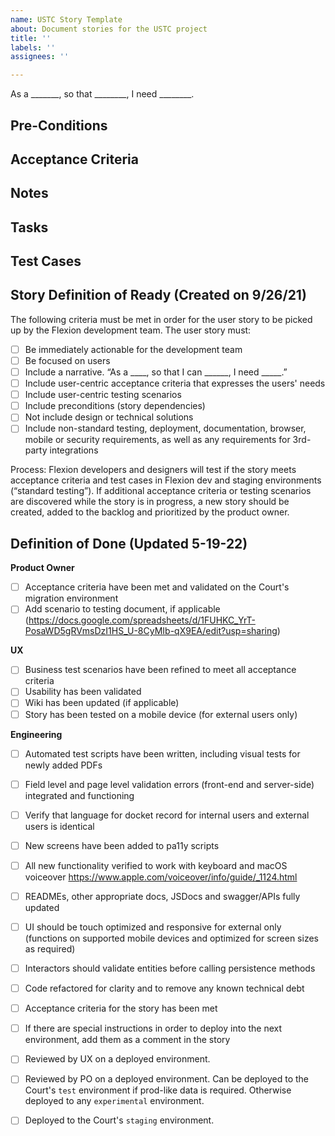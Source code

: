```yaml
---
name: USTC Story Template
about: Document stories for the USTC project
title: ''
labels: ''
assignees: ''

---
```


As a _______, so that ________, I need ________.


## Pre-Conditions

## Acceptance Criteria


## Notes


## Tasks

## Test Cases


## Story Definition of Ready (Created on 9/26/21)
The following criteria must be met in order for the user story to be picked up by the Flexion development team.
The user story must: 
- [ ]  Be immediately actionable for the development team
- [ ]  Be focused on users
- [ ]  Include a narrative. “As a ____, so that I can ______, I need _____.”
- [ ]  Include user-centric acceptance criteria that expresses the users' needs
- [ ]  Include user-centric testing scenarios
- [ ]  Include preconditions (story dependencies)
- [ ]  Not include design or technical solutions
- [ ]  Include non-standard testing, deployment, documentation, browser, mobile or security requirements, as well as any requirements for 3rd-party integrations

Process: Flexion developers and designers will test if the story meets acceptance criteria and test cases in Flexion dev and staging environments (“standard testing”). If additional acceptance criteria or testing scenarios are discovered while the story is in progress, a new story should be created, added to the backlog and prioritized by the product owner. 

## Definition of Done (Updated 5-19-22)
**Product Owner**
 - [ ]  Acceptance criteria have been met and validated on the Court's migration environment
 - [ ] Add scenario to testing document, if applicable (https://docs.google.com/spreadsheets/d/1FUHKC_YrT-PosaWD5gRVmsDzI1HS_U-8CyMIb-qX9EA/edit?usp=sharing)

**UX**
 - [ ] Business test scenarios have been refined to meet all acceptance criteria 
 - [ ] Usability has been validated
 - [ ] Wiki has been updated (if applicable) 
 - [ ] Story has been tested on a mobile device (for external users only)

**Engineering**
 - [ ] Automated test scripts have been written, including visual tests for newly added PDFs
 - [ ] Field level and page level validation errors (front-end and server-side) integrated and functioning
 - [ ] Verify that language for docket record for internal users and external users is identical
 - [ ] New screens have been added to pa11y scripts
 - [ ] All new functionality verified to work with keyboard and macOS voiceover https://www.apple.com/voiceover/info/guide/_1124.html 
 - [ ] READMEs, other appropriate docs, JSDocs and swagger/APIs fully updated
 - [ ] UI should be touch optimized and responsive for external only (functions on supported mobile devices and optimized for screen sizes as required)
 - [ ] Interactors should validate entities before calling persistence methods
 - [ ] Code refactored for clarity and to remove any known technical debt
 - [ ] Acceptance criteria for the story has been met
 - [ ] If there are special instructions in order to deploy into the next environment, add them as a comment in the story
 - [ ] Reviewed by UX on a deployed environment.
 - [ ] Reviewed by PO on a deployed environment. Can be deployed to the Court's `test` environment if prod-like data is required. Otherwise deployed to any `experimental` environment.
 - [ ] Deployed to the Court's `staging` environment.

